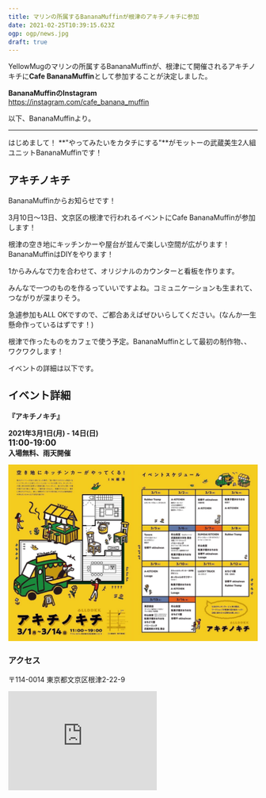 ```yaml
---
title: マリンの所属するBananaMuffinが根津のアキチノキチに参加
date: 2021-02-25T10:39:15.623Z
ogp: ogp/news.jpg
draft: true
---
```

YellowMugのマリンの所属するBananaMuffinが、根津にて開催されるアキチノキチに**Cafe BananaMuffin**として参加することが決定しました。

**BananaMuffinのInstagram**<br><https://instagram.com/cafe_banana_muffin>

以下、BananaMuffinより。

- - -

はじめまして！
**"やってみたいをカタチにする"**がモットーの武蔵美生2人組ユニットBananaMuffinです！

## アキチノキチ

BananaMuffinからお知らせです！

3月10日〜13日、文京区の根津で行われるイベントにCafe BananaMuffinが参加します！

根津の空き地にキッチンかーや屋台が並んで楽しい空間が広がります！BananaMuffinはDIYをやります！

1からみんなで力を合わせて、オリジナルのカウンターと看板を作ります。

みんなで一つのものを作るっていいですよね。コミュニケーションも生まれて、つながりが深まりそう。

急遽参加もALL OKですので、ご都合あえばぜひいらしてください。(なんか一生懸命作っているはずです！)

根津で作ったものをカフェで使う予定。BananaMuffinとして最初の制作物、、ワクワクします！

イベントの詳細は以下です。

## イベント詳細

**『アキチノキチ』**

**2021年3月1日(月) - 14日(日) <br>
<big>11:00-19:00</big><br>
入場無料、雨天開催**

![アキチノキチ](/static/images/20210309-233820.jpg "アキチノキチ")

### アクセス

〒114-0014 東京都文京区根津2-22-9

<iframe class=map src="https://www.google.com/maps/embed?pb=!1m18!1m12!1m3!1d809.8164525187657!2d139.76444978810534!3d35.71968078757582!2m3!1f0!2f0!3f0!3m2!1i1024!2i768!4f13.1!3m3!1m2!1s0x60188c2dab8d223b%3A0x12d36611cc7a9b42!2z44CSMTEzLTAwMzEg5p2x5Lqs6YO95paH5Lqs5Yy65qC55rSl77yS5LiB55uu77yS77yS4oiS77yZ!5e0!3m2!1sja!2sjp!4v1615300174499!5m2!1sja!2sjp" height="200" frameborder="0" allowfullscreen="" aria-hidden="false" tabindex="0" decoding=async loading=lazy>></iframe>